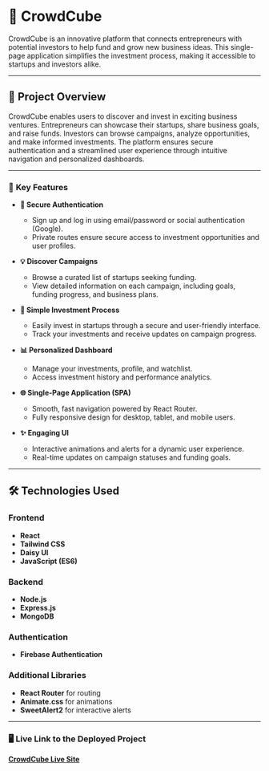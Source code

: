 # 🚀 **CrowdCube**

CrowdCube is an innovative platform that connects entrepreneurs with potential investors to help fund and grow new business ideas. This single-page application simplifies the investment process, making it accessible to startups and investors alike.

---

## 📝 **Project Overview**

CrowdCube enables users to discover and invest in exciting business ventures. Entrepreneurs can showcase their startups, share business goals, and raise funds. Investors can browse campaigns, analyze opportunities, and make informed investments. The platform ensures secure authentication and a streamlined user experience through intuitive navigation and personalized dashboards.

---

### 🔑 **Key Features**

- **🔐 Secure Authentication**  
  - Sign up and log in using email/password or social authentication (Google).  
  - Private routes ensure secure access to investment opportunities and user profiles.

- **💡 Discover Campaigns**  
  - Browse a curated list of startups seeking funding.  
  - View detailed information on each campaign, including goals, funding progress, and business plans.

- **💼 Simple Investment Process**  
  - Easily invest in startups through a secure and user-friendly interface.  
  - Track your investments and receive updates on campaign progress.

- **📊 Personalized Dashboard**  
  - Manage your investments, profile, and watchlist.  
  - Access investment history and performance analytics.

- **🌐 Single-Page Application (SPA)**  
  - Smooth, fast navigation powered by React Router.  
  - Fully responsive design for desktop, tablet, and mobile users.

- **✨ Engaging UI**  
  - Interactive animations and alerts for a dynamic user experience.  
  - Real-time updates on campaign statuses and funding goals.

---

## 🛠️ **Technologies Used**

### **Frontend**
- **React**  
- **Tailwind CSS**  
- **Daisy UI**  
- **JavaScript (ES6)**  

### **Backend**
- **Node.js**  
- **Express.js**  
- **MongoDB**  

### **Authentication**
- **Firebase Authentication**  

### **Additional Libraries**
- **React Router** for routing  
- **Animate.css** for animations  
- **SweetAlert2** for interactive alerts  

---

### 🖥️ **Live Link to the Deployed Project**

[**CrowdCube Live Site**](https://assignment-10-project.netlify.app/)